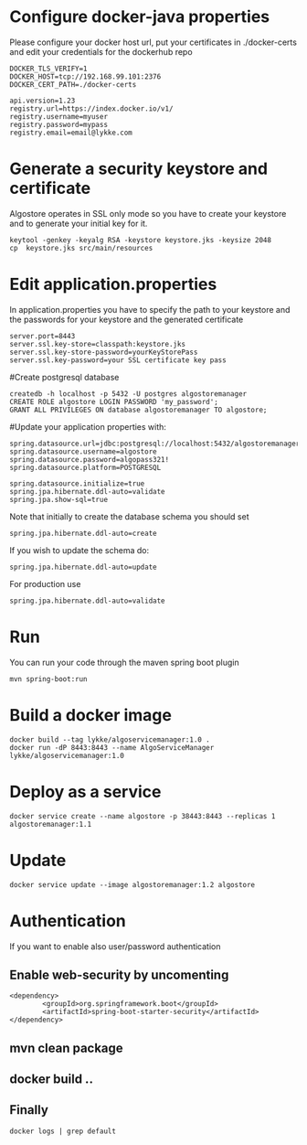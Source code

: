 
# Configure docker-java properties
Please configure your docker host url, put your certificates in ./docker-certs and edit your credentials for the dockerhub repo 

```
DOCKER_TLS_VERIFY=1
DOCKER_HOST=tcp://192.168.99.101:2376
DOCKER_CERT_PATH=./docker-certs

api.version=1.23
registry.url=https://index.docker.io/v1/
registry.username=myuser
registry.password=mypass
registry.email=email@lykke.com
```

# Generate a security keystore and certificate
Algostore operates in SSL only mode so you have to create your keystore and to generate your initial key for it. 
```
keytool -genkey -keyalg RSA -keystore keystore.jks -keysize 2048
cp  keystore.jks src/main/resources
```
# Edit application.properties 
In application.properties you have to specify the path to your keystore and the passwords for your keystore and the generated certificate
```
server.port=8443
server.ssl.key-store=classpath:keystore.jks
server.ssl.key-store-password=yourKeyStorePass
server.ssl.key-password=your SSL certificate key pass
```

#Create postgresql database 
```
createdb -h localhost -p 5432 -U postgres algostoremanager
CREATE ROLE algostore LOGIN PASSWORD 'my_password';
GRANT ALL PRIVILEGES ON database algostoremanager TO algostore;
```

#Update your application properties with:
```
spring.datasource.url=jdbc:postgresql://localhost:5432/algostoremanager
spring.datasource.username=algostore
spring.datasource.password=algopass321!
spring.datasource.platform=POSTGRESQL

spring.datasource.initialize=true
spring.jpa.hibernate.ddl-auto=validate
spring.jpa.show-sql=true

```

Note that initially to create the database schema you should set
```
spring.jpa.hibernate.ddl-auto=create
```
If you wish to update the schema do:
```
spring.jpa.hibernate.ddl-auto=update
```
For production use
```
spring.jpa.hibernate.ddl-auto=validate
```
 
 

# Run
You can run your code through the maven spring boot plugin
```
mvn spring-boot:run
```

# Build a docker image 
```
docker build --tag lykke/algoservicemanager:1.0 .
docker run -dP 8443:8443 --name AlgoServiceManager lykke/algoservicemanager:1.0
```
# Deploy as a service 
```
docker service create --name algostore -p 38443:8443 --replicas 1 algostoremanager:1.1
```
# Update 
```
docker service update --image algostoremanager:1.2 algostore
```
# Authentication 
If you want to enable also user/password authentication 

## Enable web-security by uncomenting 
```
<dependency>
		<groupId>org.springframework.boot</groupId>
		<artifactId>spring-boot-starter-security</artifactId>
</dependency>
```
## mvn clean package
## docker build ..
## Finally 
```
docker logs | grep default
```
